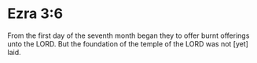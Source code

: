 # Ezra 3:6

From the first day of the seventh month began they to offer burnt offerings unto the LORD. But the foundation of the temple of the LORD was not [yet] laid.